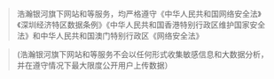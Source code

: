 > 浩瀚银河旗下网站和等服务，均严格遵守《中华人民共和国网络安全法》《深圳经济特区数据条例》《中华人民共和国香港特别行政区维护国家安全法》和中华人民共和国澳门特别行政区《网络安全法》

> (浩瀚银河旗下网站和等服务不会以任何形式收集敏感信息和大数据分析，并在遵守情况下最大限度公开用户上传数据）

